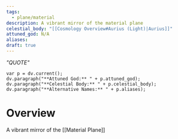 ```yaml
---
tags:
  - plane/material
description: A vibrant mirror of the material plane
celestial_body: "[[Cosmology Overview#Aurius (Light)|Aurius]]"
attuned_god: N/A
aliases: 
draft: true
---
```

*"QUOTE"*
```dataviewjs
var p = dv.current();
dv.paragraph("**Attuned God:** " + p.attuned_god);
dv.paragraph("**Celestial Body:** " + p.celestial_body);
dv.paragraph("**Alternative Names:** " + p.aliases);
```
# Overview
A vibrant mirror of the [[Material Plane]]